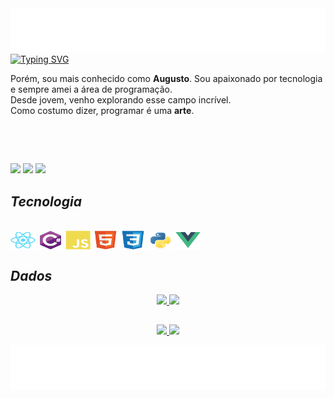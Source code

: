<div align="left">
<a href="https://github.com/pehaalmeida"><img src="INICIO.svg" />
<a href="https://github.com/pehaalmeida"><img src="https://readme-typing-svg.demolab.com?font=Fira+Code&pause=1000&color=5A2797&width=435&lines=Hello+World!%2C%F0%9F%8C%8E;Meu+Nome+%C3%A9+Pedro+Augusto+%F0%9F%98%81" alt="Typing SVG" /></a>
  <p>Porém, sou mais conhecido como <b>Augusto</b>. Sou apaixonado por tecnologia e sempre amei a área de programação. <br>Desde jovem, venho explorando esse campo incrível. <br>Como costumo dizer, programar é uma <b>arte</b>.</p>
  <p><br></p>
  <p><br></p>
  <div align="left">
  <a href="https://instagram.com/peh.aalmeida" target="_blank"><img src="https://img.shields.io/badge/-Instagram-%23E4405F?style=for-the-badge&logo=instagram&logoColor=white" target="_blank"></a>
 <a href="https://discord.gg/cJnb4F8EhP" target="_blank"><img src="https://img.shields.io/badge/Discord-7289DA?style=for-the-badge&logo=discord&logoColor=white" target="_blank"></a> 
  <a href="https://www.linkedin.com/in/pehaalmeida/" target="_blank"><img src="https://img.shields.io/badge/-LinkedIn-%230077B5?style=for-the-badge&logo=linkedin&logoColor=white" target="_blank"></a> 
</div> 
</div>

 <h2><i>Tecnologia</i></h2>
<div style="display: inline_block"><br>
  <img align="center" alt="Rafa-React" height="30" width="40" src="https://raw.githubusercontent.com/devicons/devicon/master/icons/react/react-original.svg">
  <img align="center" alt="Rafa-Csharp" height="30" width="40" src="https://raw.githubusercontent.com/devicons/devicon/master/icons/csharp/csharp-original.svg">
  <img align="center" alt="Rafa-Js" height="30" width="40" src="https://raw.githubusercontent.com/devicons/devicon/master/icons/javascript/javascript-plain.svg">
  <img align="center" alt="Rafa-HTML" height="30" width="40" src="https://raw.githubusercontent.com/devicons/devicon/master/icons/html5/html5-original.svg">
  <img align="center" alt="Rafa-CSS" height="30" width="40" src="https://raw.githubusercontent.com/devicons/devicon/master/icons/css3/css3-original.svg">
  <img align="center" alt="Rafa-Python" height="30" width="40" src="https://raw.githubusercontent.com/devicons/devicon/master/icons/python/python-original.svg">
  <img align="center" alt="Rafa-Python" height="30" width="40" src="https://raw.githubusercontent.com/devicons/devicon/master/icons/vuejs/vuejs-original.svg">
</div>

 <h2><i>Dados</i></h2>
<div align="center">
  <a href="https://github.com/pehaalmeida">
  <img height="180em" src="https://github-readme-stats.vercel.app/api?username=pehaalmeida&show_icons=true&theme=dracula&include_all_commits=true&count_private=%20true"/>
  <img height="180em" src="https://github-readme-stats.vercel.app/api/top-langs/?username=pehaalmeida&layout=compact&langs_count=7&theme=dracula"/>
</div>



  ##

<p align = "center">
  <a href="https://pufler.dev/git-badges/">
    <img height="20" max-width="80" src="https://badges.pufler.dev/repos/pehaalmeida">
  </a>
   <a href="https://pufler.dev/git-badges/">
    <img height="20" max-width="80" src="https://badges.pufler.dev/commits/monthly/pehaalmeida">
  </a>
</p>
  
 <a href="https://github.com/pehaalmeida"><img src="FIM.svg" />

 ##
  
